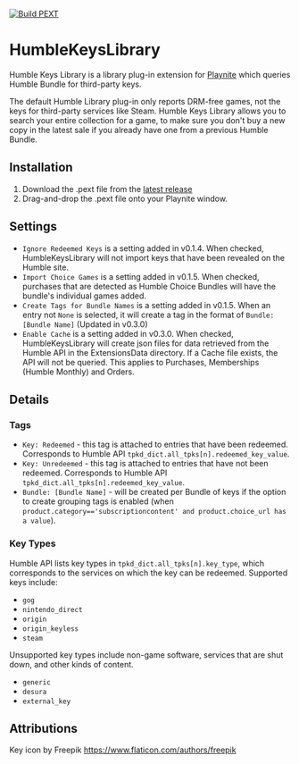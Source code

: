 [![Build PEXT](https://github.com/Dasmius007/HumbleKeysLibrary/actions/workflows/msbuild.yml/badge.svg?event=push)](https://github.com/Dasmius007/HumbleKeysLibrary/actions/workflows/msbuild.yml)

# HumbleKeysLibrary
Humble Keys Library is a library plug-in extension for [Playnite](https://playnite.link/) which queries Humble Bundle for third-party keys.

The default Humble Library plug-in only reports DRM-free games, not the keys for third-party services like Steam. Humble Keys Library allows you to search your entire collection for a game, to make sure you don't buy a new copy in the latest sale if you already have one from a previous Humble Bundle.

## Installation
1. Download the .pext file from the [latest release](https://github.com/FiercePunchStudios/HumbleKeysLibrary/releases)
2. Drag-and-drop the .pext file onto your Playnite window.

## Settings
* `Ignore Redeemed Keys` is a setting added in v0.1.4. When checked, HumbleKeysLibrary will not import keys that have been revealed on the Humble site.
* `Import Choice Games` is a setting added in v0.1.5. When checked, purchases that are detected as Humble Choice Bundles will have the bundle's individual games added.
* `Create Tags for Bundle Names` is a setting added in v0.1.5. When an entry not `None` is selected, it will create a tag in the format of `Bundle: [Bundle Name]` (Updated in v0.3.0)
* `Enable Cache` is a setting added in v0.3.0. When checked, HumbleKeysLibrary will create json files for data retrieved from the Humble API in the ExtensionsData directory. If a Cache file exists, the API will not be queried. This applies to Purchases, Memberships (Humble Monthly) and Orders.

## Details
### Tags
* `Key: Redeemed` - this tag is attached to entries that have been redeemed. Corresponds to Humble API `tpkd_dict.all_tpks[n].redeemed_key_value`.
* `Key: Unredeemed` - this tag is attached to entries that have not been redeemed. Corresponds to Humble API `tpkd_dict.all_tpks[n].redeemed_key_value`.
* `Bundle: [Bundle Name]` - will be created per Bundle of keys if the option to create grouping tags is enabled (when `product.category=='subscriptioncontent' and product.choice_url has a value`).
### Key Types
Humble API lists key types in `tpkd_dict.all_tpks[n].key_type`, which corresponds to the services on which the key can be redeemed. Supported keys include:
* `gog`
* `nintendo_direct`
* `origin`
* `origin_keyless`
* `steam`

Unsupported key types include non-game software, services that are shut down, and other kinds of content.
* `generic`
* `desura`
* `external_key`

## Attributions
Key icon by Freepik
https://www.flaticon.com/authors/freepik
